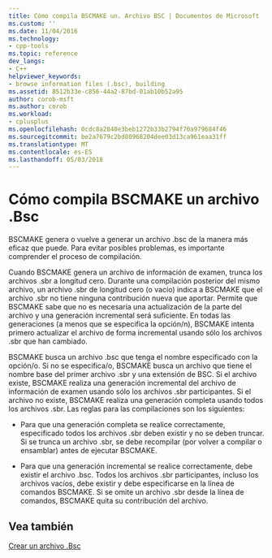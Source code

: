 ```yaml
---
title: Cómo compila BSCMAKE un. Archivo BSC | Documentos de Microsoft
ms.custom: ''
ms.date: 11/04/2016
ms.technology:
- cpp-tools
ms.topic: reference
dev_langs:
- C++
helpviewer_keywords:
- browse information files (.bsc), building
ms.assetid: 8512b33e-c856-44a2-87bd-01ab10b52a95
author: corob-msft
ms.author: corob
ms.workload:
- cplusplus
ms.openlocfilehash: 0cdc8a2840e3beb1272b33b2794f70a979684f46
ms.sourcegitcommit: be2a7679c2bd80968204dee03d13ca961eaa31ff
ms.translationtype: MT
ms.contentlocale: es-ES
ms.lasthandoff: 05/03/2018
---
```

# <a name="how-bscmake-builds-a-bsc-file"></a>Cómo compila BSCMAKE un archivo .Bsc
BSCMAKE genera o vuelve a generar un archivo .bsc de la manera más eficaz que puede. Para evitar posibles problemas, es importante comprender el proceso de compilación.  
  
 Cuando BSCMAKE genera un archivo de información de examen, trunca los archivos .sbr a longitud cero. Durante una compilación posterior del mismo archivo, un archivo .sbr de longitud cero (o vacío) indica a BSCMAKE que el archivo .sbr no tiene ninguna contribución nueva que aportar. Permite que BSCMAKE sabe que no es necesaria una actualización de la parte del archivo y una generación incremental será suficiente. En todas las generaciones (a menos que se especifica la opción/n), BSCMAKE intenta primero actualizar el archivo de forma incremental usando sólo los archivos .sbr que han cambiado.  
  
 BSCMAKE busca un archivo .bsc que tenga el nombre especificado con la opción/o. Si no se especifica/o, BSCMAKE busca un archivo que tiene el nombre base del primer archivo .sbr y una extensión de BSC. Si el archivo existe, BSCMAKE realiza una generación incremental del archivo de información de examen usando sólo los archivos .sbr participantes. Si el archivo no existe, BSCMAKE realiza una generación completa usando todos los archivos .sbr. Las reglas para las compilaciones son los siguientes:  
  
-   Para que una generación completa se realice correctamente, especificado todos los archivos .sbr deben existir y no se deben truncar. Si se trunca un archivo .sbr, se debe recompilar (por volver a compilar o ensamblar) antes de ejecutar BSCMAKE.  
  
-   Para que una generación incremental se realice correctamente, debe existir el archivo .bsc. Todos los archivos .sbr participantes, incluso los archivos vacíos, debe existir y debe especificarse en la línea de comandos BSCMAKE. Si se omite un archivo .sbr desde la línea de comandos, BSCMAKE quita su contribución del archivo.  
  
## <a name="see-also"></a>Vea también  
 [Crear un archivo .Bsc](../../build/reference/building-a-dot-bsc-file.md)